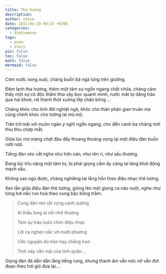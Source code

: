 ```yaml
---
title: Tha hương
description: 
author: steve
date: 2011-04-29 09:25 +0700
categories:
  - Vietnamese
tags:
  - poem
  - story
pin: false
toc: false
math: false
mermaid: false
---
```

Cơm nước xong xuôi, chàng buồn bã ngả lưng trên giường.
 
Đêm lạnh tha hương, thêm một tâm sự ngổn ngang chất chứa, chàng cảm thấy một sự cô độc thấm thía vây bọc quanh mình, nước mắt tự dâng trào qua hai khoé, rơi thánh thót xuống lớp chăn bông ...
 
Chàng khóc cho tình đời nghiệt ngã, khóc cho thân phận gian truân mà cũng chính khóc cho tương lai mù mịt.
 
Trăn trở mãi với muôn ngàn ý nghĩ ngổn ngang, cho đến canh ba chàng mới thiu thiu chợp mắt.
 
Giữa lúc mơ màng chợt đâu đấy thoang thoảng vọng lại một điệu đàn buồn rười rượi.
 
Tiếng đàn véo vắt nghe như hờn oán, như rên rỉ, như sầu thương.
 
Đang lúc trĩu nặng một tâm tư, bị phải giọng cầm ấy càng lai láng khơi động mạch sầu.
 
Không sao ngủ được, chàng nghiêng tai lắng hồn theo điệu nhạc thê lương.
 
Xen lẫn giữa điệu đàn thê lương, gióng lên một giọng ca não nuột, nghe như từng hơi nấc run hoà theo cung bậc bổng trầm:
 
> Cung đàn réo rắt vọng canh sương
> 
> Ai thấu lòng ai nỗi nhớ thương
> 
> Tâm sự trào tuôn chìm điệu nhạc
> 
> Lời ca nghẹn nấc vỡ mười phương
> 
> Ước nguyện dù tròn hay chẳng trọn
> 
> Tình này vẫn mãi của tình quân...
 
Giọng đàn đã dần dần lắng tiếng rung, nhưng thanh âm vẫn nức nở vẫn đứt đoạn theo hơi gió đưa lại....
 